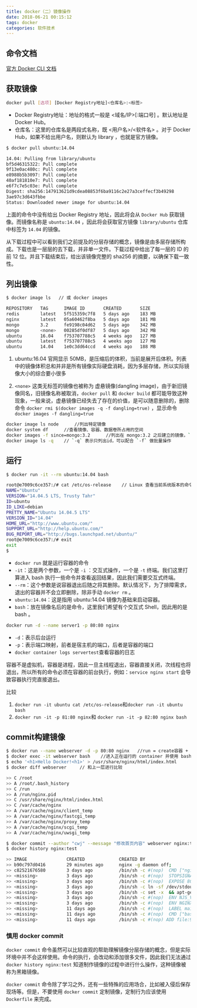 ```yaml
---
title: docker（二）镜像操作
date: 2018-06-21 00:15:12
tags: docker
categories: 软件技术
---
```


## 命令文档

[官方 Docker CLI 文档](https://docs.docker.com/engine/reference/commandline/docker/#child-commands)

## 获取镜像

```bash
docker pull [选项] [Docker Registry地址]<仓库名>:<标签>
```

- Docker Registry地址：地址的格式一般是 <域名/IP>[:端口号] 。默认地址是 Docker Hub。
- 仓库名：这里的仓库名是两段式名称，既 <用户名>/<软件名> 。对于 Docker Hub，如果不给出用户名，则默认为  library ，也就是官方镜像。

```bash
$ docker pull ubuntu:14.04

14.04: Pulling from library/ubuntu
bf5d46315322: Pull complete
9f13e0ac480c: Pull complete
e8988b5b3097: Pull complete
40af181810e7: Pull complete
e6f7c7e5c03e: Pull complete
Digest: sha256:147913621d9cdea08853f6ba9116c2e27a3ceffecf3b49298
3ae97c3d643fbbe
Status: Downloaded newer image for ubuntu:14.04
```

上面的命令中没有给出 Docker Registry 地址，因此将会从 `Docker Hub` 获取镜像。而镜像名称是 `ubuntu:14.04` ，因此将会获取官方镜像 `library/ubuntu` 仓库中标签为 `14.04` 的镜像。

从下载过程中可以看到我们之前提及的分层存储的概念，镜像是由多层存储所构成。下载也是一层层的去下载，并非单一文件。下载过程中给出了每一层的 ID 的前 12 位。并且下载结束后，给出该镜像完整的 sha256 的摘要，以确保下载一致性。

## 列出镜像

```bash
$ docker image ls   // 或 docker images

REPOSITORY   TAG      IMAGE ID       CREATED       SIZE
redis        latest   5f515359c7f8   5 days ago    183 MB
nginx        latest   05a60462f8ba   5 days ago    181 MB
mongo        3.2      fe9198c04d62   5 days ago    342 MB
mongo        <none>   00285df0df87   5 days ago    342 MB
ubuntu       16.04    f753707788c5   4 weeks ago   127 MB
ubuntu       latest   f753707788c5   4 weeks ago   127 MB
ubuntu       14.04    1e0c3dd64ccd   4 weeks ago   188 MB
```

1. ubuntu:16.04 官网显示 50MB，是压缩后的体积，当前是展开后体积。列表中的镜像体积总和并非是所有镜像实际硬盘消耗，因为多层存储，所以实际镜像大小的综合要小很多

2. `<none>` 这类无标签的镜像也被称为 虚悬镜像(dangling image)，由于新旧镜像同名，旧镜像名称被取消，`docker pull` 和 `docker build` 都可能导致这种现象，一般来说，虚悬镜像已经失去了存在的价值，是可以随意删除的，删除命令 `docker rmi $(docker images -q -f dangling=true)` ，显示命令 `docker images -f dangling=true`

```bash
docker image ls node      //列出特定镜像
docker system df      //查看镜像、容器、数据卷所占用的空间
docker images -f since=mongo:3.2      //列出在 mongo:3.2 之后建立的镜像，`-f` 是 filter 的缩写，`since` 表示之后，对应的 `before` 表示之前
docker image ls -q    // `-q` 表示只列出id，可以配合 `-f` 做批量操作
```

## 运行

```bash
$ docker run -it --rm ubuntu:14.04 bash

root@e7009c6ce357:/# cat /etc/os-release    // Linux 查看当前系统版本的命令
NAME="Ubuntu"
VERSION="14.04.5 LTS, Trusty Tahr"
ID=ubuntu
ID_LIKE=debian
PRETTY_NAME="Ubuntu 14.04.5 LTS"
VERSION_ID="14.04"
HOME_URL="http://www.ubuntu.com/"
SUPPORT_URL="http://help.ubuntu.com/"
BUG_REPORT_URL="http://bugs.launchpad.net/ubuntu/"
root@e7009c6ce357:/# exit
exit
$
```

- `docker run` 就是运行容器的命令
- `-it`：这是两个参数，一个是 `-i` ：交互式操作，一个是 `-t` 终端。我们这里打算进入 bash 执行一些命令并查看返回结果，因此我们需要交互式终端。
- `--rm`：这个参数是说容器退出后随之将其删除。默认情况下，为了排障需求，退出的容器并不会立即删除，除非手动 `docker rm` 。
- `ubuntu:14.04`：这是指用 ubuntu:14.04 镜像为基础来启动容器。
- `bash`：放在镜像名后的是命令，这里我们希望有个交互式 Shell，因此用的是 bash 。

```bash
docker run -d --name server1 -p 80:80 nginx
```

- `-d`：表示后台运行
- `-p`：表示端口映射，前者是宿主机的端口，后者是容器的端口
- `docker container logs servertest`查看容器的日志

容器不是虚拟机，容器是进程，因此一旦主线程退出，容器直接关闭，次线程也将退出，所以所有的命令必须在容器的前台执行，例如：`service nginx start` 会导致容器执行完直接退出。

比较

1. `docker run -it ubuntu cat /etc/os-release`和`docker run -it ubuntu bash`
2. `docker run -it -p 81:80 nginx`和 `docker run -it -p 82:80 nginx bash`

## commit构建镜像

```bash
$ docker run --name webserver -d -p 80:80 nginx   //run = create容器 + start容器
$ docker exec -it webserver bash    //进入正在运行的 container 并使用 bash
$ echo '<h1>Hello Docker!<h1>' > /usr/share/nginx/html/index.html       // 修改 nginx 文件内容
$ docker diff webserver     // 和上一层进行比较

>> C /root
>> A /root/.bash_history
>> C /run
>> A /run/nginx.pid
>> C /usr/share/nginx/html/index.html
>> C /var/cache/nginx
>> A /var/cache/nginx/client_temp
>> A /var/cache/nginx/fastcgi_temp
>> A /var/cache/nginx/proxy_temp
>> A /var/cache/nginx/scgi_temp
>> A /var/cache/nginx/uwsgi_temp

$ docker commit --author "cwj" --message "修改首页内容" webserver nginx:test      // 将webserver容器commit生成一个新的镜像为 nginx:test
$ docker history nginx:test

>> IMAGE               CREATED             CREATED BY                                      SIZE                COMMENT
>> b90c797d0416        29 minutes ago      nginx -g daemon off;                            200B                首页写改为hello world
>> c82521676580        3 days ago          /bin/sh -c #(nop)  CMD ["nginx" "-g" "daemon…   0B
>> <missing>           3 days ago          /bin/sh -c #(nop)  STOPSIGNAL [SIGTERM]         0B
>> <missing>           3 days ago          /bin/sh -c #(nop)  EXPOSE 80/tcp                0B
>> <missing>           3 days ago          /bin/sh -c ln -sf /dev/stdout /var/log/nginx…   22B
>> <missing>           3 days ago          /bin/sh -c set -x  && apt-get update  && apt…   53.7MB
>> <missing>           3 days ago          /bin/sh -c #(nop)  ENV NJS_VERSION=1.15.2.0.…   0B
>> <missing>           3 days ago          /bin/sh -c #(nop)  ENV NGINX_VERSION=1.15.2-…   0B
>> <missing>           11 days ago         /bin/sh -c #(nop)  LABEL maintainer=NGINX Do…   0B
>> <missing>           11 days ago         /bin/sh -c #(nop)  CMD ["bash"]                 0B
>> <missing>           11 days ago         /bin/sh -c #(nop) ADD file:919939fa022472751…   55.3MB
```

### 慎用 docker commit

`docker commit` 命令虽然可以比较直观的帮助理解镜像分层存储的概念，但是实际环境中并不会这样使用。命令的执行，会改动和添加很多文件，因此我们无法通过 `docker history nginx:test` 知道制作镜像的过程中进行什么操作，这种镜像被称为黑箱镜像。

`docker commit` 命令除了学习之外，还有一些特殊的应用场合，比如被入侵后保存现场等。但是，不要使用 `docker commit` 定制镜像，定制行为应该使用 `Dockerfile` 来完成。